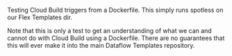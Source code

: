 Testing Cloud Build triggers from a Dockerfile. This simply runs spotless
on our Flex Templates dir.

Note that this is only a test to get an understanding of what we can and
cannot do with Cloud Build using a Dockerfile. There are no guarantees that
this will ever make it into the main Dataflow Templates repository.